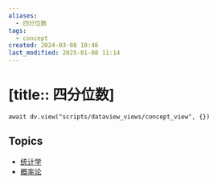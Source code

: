 ```yaml
---
aliases:
  - 四分位数
tags:
  - concept
created: 2024-03-08 10:46
last_modified: 2025-01-08 11:14
---
```


# [title:: 四分位数]

```dataviewjs
await dv.view("scripts/dataview_views/concept_view", {})
```

## Topics

- [统计学](_statistics_.md)
- [概率论](_probability_theory_.md)
